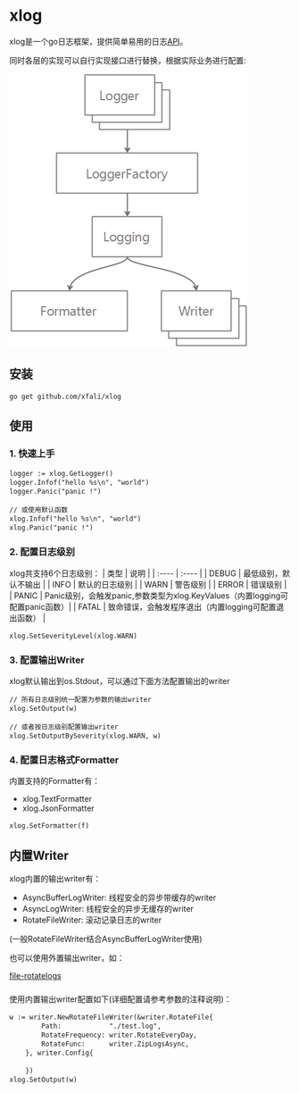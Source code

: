 # xlog

xlog是一个go日志框架，提供简单易用的日志[API](logger.go)。

同时各层的实现可以自行实现接口进行替换，根据实际业务进行配置:


![](docs/images/xlog.png)


## 安装
```
go get github.com/xfali/xlog
```

## 使用

### 1. 快速上手
```
logger := xlog.GetLogger()
logger.Infof("hello %s\n", "world")
logger.Panic("panic !")

// 或使用默认函数
xlog.Infof("hello %s\n", "world")
xlog.Panic("panic !")
```

### 2. 配置日志级别
xlog共支持6个日志级别：
|  类型   | 说明  |
|  :----  | :----  |
| DEBUG  | 最低级别，默认不输出 |
| INFO  |  默认的日志级别 |
| WARN  |  警告级别  |
| ERROR  | 错误级别 |
| PANIC  | Panic级别，会触发panic,参数类型为xlog.KeyValues（内置logging可配置panic函数）|
| FATAL  | 致命错误，会触发程序退出（内置logging可配置退出函数） |
```
xlog.SetSeverityLevel(xlog.WARN)
```

### 3. 配置输出Writer
xlog默认输出到os.Stdout，可以通过下面方法配置输出的writer
```
// 所有日志级别统一配置为参数的输出writer
xlog.SetOutput(w)

// 或者按日志级别配置输出writer
xlog.SetOutputBySeverity(xlog.WARN, w)
```

### 4. 配置日志格式Formatter
内置支持的Formatter有：
* xlog.TextFormatter
* xlog.JsonFormatter
```
xlog.SetFormatter(f)
```

## 内置Writer
xlog内置的输出writer有：
* AsyncBufferLogWriter: 线程安全的异步带缓存的writer
* AsyncLogWriter: 线程安全的异步无缓存的writer
* RotateFileWriter: 滚动记录日志的writer

(一般RotateFileWriter结合AsyncBufferLogWriter使用)

也可以使用外置输出writer，如：

[file-rotatelogs](https://github.com/lestrrat-go/file-rotatelogs)
### 
使用内置输出writer配置如下(详细配置请参考参数的注释说明)：
```
w := writer.NewRotateFileWriter(&writer.RotateFile{
		Path:            "./test.log",
		RotateFrequency: writer.RotateEveryDay,
		RotateFunc:      writer.ZipLogsAsync,
	}, writer.Config{
	
	})
xlog.SetOutput(w)
```

